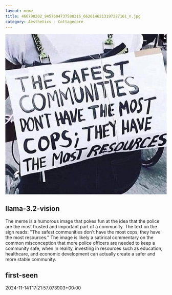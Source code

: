```yaml
---
layout: meme
title: 466798202_9457604737588216_6626146213197227161_n.jpg
category: Aesthetics - Cottagecore
---
```


<div markdown="0"><a href="466798202_9457604737588216_6626146213197227161_n.jpg"><img class="photo" src="466798202_9457604737588216_6626146213197227161_n.jpg" /></a>

<h2>llama-3.2-vision</h2>
<p title="Llama-3.2-11B is a really good model that probably gets the visual details right but doesn't understand literary or media references, and often fails to accurately represent the physical arrangement of objects and the implied relationships between the objects.">The meme is a humorous image that pokes fun at the idea that the police are the most trusted and important part of a community. The text on the sign reads: &quot;The safest communities don&#x27;t have the most cops, they have the most resources.&quot; The image is likely a satirical commentary on the common misconception that more police officers are needed to keep a community safe, when in reality, investing in resources such as education, healthcare, and economic development can actually create a safer and more stable community.</p>

<h2>first-seen</h2>
<p title="Because Git doesn't preserve file modification times, this metadata file contains the file's modification time when it was added to the library.">2024-11-14T17:21:57.073903+00:00</p>

</div>

